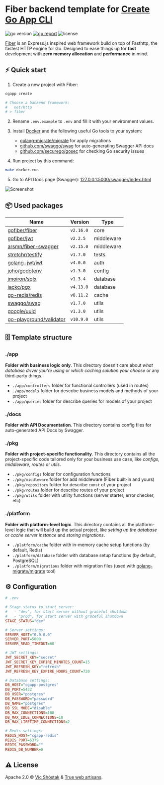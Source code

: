 # Fiber backend template for [Create Go App CLI](https://github.com/create-go-app/cli)

<img src="https://img.shields.io/badge/Go-1.16+-00ADD8?style=for-the-badge&logo=go" alt="go version" />&nbsp;<a href="https://goreportcard.com/report/github.com/create-go-app/fiber-go-template" target="_blank"><img src="https://img.shields.io/badge/Go_report-A+-success?style=for-the-badge&logo=none" alt="go report" /></a>&nbsp;<img src="https://img.shields.io/badge/license-mit-red?style=for-the-badge&logo=none" alt="license" />

[Fiber](https://gofiber.io/) is an Express.js inspired web framework build on top of Fasthttp, the fastest HTTP engine for Go. Designed to ease things up for **fast** development with **zero memory allocation** and **performance** in mind.

## ⚡️ Quick start

1. Create a new project with Fiber:

```bash
cgapp create

# Choose a backend framework:
#   net/http
# > fiber
```

2. Rename `.env.example` to `.env` and fill it with your environment values.
3. Install [Docker](https://www.docker.com/get-started) and the following useful Go tools to your system:

   - [golang-migrate/migrate](https://github.com/golang-migrate/migrate#cli-usage) for apply migrations
   - [github.com/swaggo/swag](https://github.com/swaggo/swag) for auto-generating Swagger API docs
   - [github.com/securego/gosec](https://github.com/securego/gosec) for checking Go security issues

4. Run project by this command:

```bash
make docker.run
```

5. Go to API Docs page (Swagger): [127.0.0.1:5000/swagger/index.html](http://127.0.0.1:5000/swagger/index.html)

![Screenshot](https://user-images.githubusercontent.com/11155743/112715187-07dab100-8ef0-11eb-97ea-68d34f2178f6.png)

## 📦 Used packages

| Name                                                                  | Version   | Type       |
| --------------------------------------------------------------------- | --------- | ---------- |
| [gofiber/fiber](https://github.com/gofiber/fiber)                     | `v2.16.0` | core       |
| [gofiber/jwt](https://github.com/gofiber/jwt)                         | `v2.2.5`  | middleware |
| [arsmn/fiber-swagger](https://github.com/arsmn/fiber-swagger)         | `v2.15.0` | middleware |
| [stretchr/testify](https://github.com/stretchr/testify)               | `v1.7.0`  | tests      |
| [golang-jwt/jwt](https://github.com/golang-jwt/jwt)                   | `v4.0.0`  | auth       |
| [joho/godotenv](https://github.com/joho/godotenv)                     | `v1.3.0`  | config     |
| [jmoiron/sqlx](https://github.com/jmoiron/sqlx)                       | `v1.3.4`  | database   |
| [jackc/pgx](https://github.com/jackc/pgx)                             | `v4.13.0` | database   |
| [go-redis/redis](https://github.com/go-redis/redis)                   | `v8.11.2` | cache      |
| [swaggo/swag](https://github.com/swaggo/swag)                         | `v1.7.0`  | utils      |
| [google/uuid](https://github.com/google/uuid)                         | `v1.3.0`  | utils      |
| [go-playground/validator](https://github.com/go-playground/validator) | `v10.9.0` | utils      |

## 🗄 Template structure

### ./app

**Folder with business logic only**. This directory doesn't care about _what database driver you're using_ or _which caching solution your choose_ or any third-party things.

- `./app/controllers` folder for functional controllers (used in routes)
- `./app/models` folder for describe business models and methods of your project
- `./app/queries` folder for describe queries for models of your project

### ./docs

**Folder with API Documentation**. This directory contains config files for auto-generated API Docs by Swagger.

### ./pkg

**Folder with project-specific functionality**. This directory contains all the project-specific code tailored only for your business use case, like _configs_, _middleware_, _routes_ or _utils_.

- `./pkg/configs` folder for configuration functions
- `./pkg/middleware` folder for add middleware (Fiber built-in and yours)
- `./pkg/repository` folder for describe `const` of your project
- `./pkg/routes` folder for describe routes of your project
- `./pkg/utils` folder with utility functions (server starter, error checker, etc)

### ./platform

**Folder with platform-level logic**. This directory contains all the platform-level logic that will build up the actual project, like _setting up the database_ or _cache server instance_ and _storing migrations_.

- `./platform/cache` folder with in-memory cache setup functions (by default, Redis)
- `./platform/database` folder with database setup functions (by default, PostgreSQL)
- `./platform/migrations` folder with migration files (used with [golang-migrate/migrate](https://github.com/golang-migrate/migrate) tool)

## ⚙️ Configuration

```ini
# .env

# Stage status to start server:
#   - "dev", for start server without graceful shutdown
#   - "prod", for start server with graceful shutdown
STAGE_STATUS="dev"

# Server settings:
SERVER_HOST="0.0.0.0"
SERVER_PORT=5000
SERVER_READ_TIMEOUT=60

# JWT settings:
JWT_SECRET_KEY="secret"
JWT_SECRET_KEY_EXPIRE_MINUTES_COUNT=15
JWT_REFRESH_KEY="refresh"
JWT_REFRESH_KEY_EXPIRE_HOURS_COUNT=720

# Database settings:
DB_HOST="cgapp-postgres"
DB_PORT=5432
DB_USER="postgres"
DB_PASSWORD="password"
DB_NAME="postgres"
DB_SSL_MODE="disable"
DB_MAX_CONNECTIONS=100
DB_MAX_IDLE_CONNECTIONS=10
DB_MAX_LIFETIME_CONNECTIONS=2

# Redis settings:
REDIS_HOST="cgapp-redis"
REDIS_PORT=6379
REDIS_PASSWORD=""
REDIS_DB_NUMBER=0
```

## ⚠️ License

Apache 2.0 &copy; [Vic Shóstak](https://shostak.dev/) & [True web artisans](https://1wa.co/).
